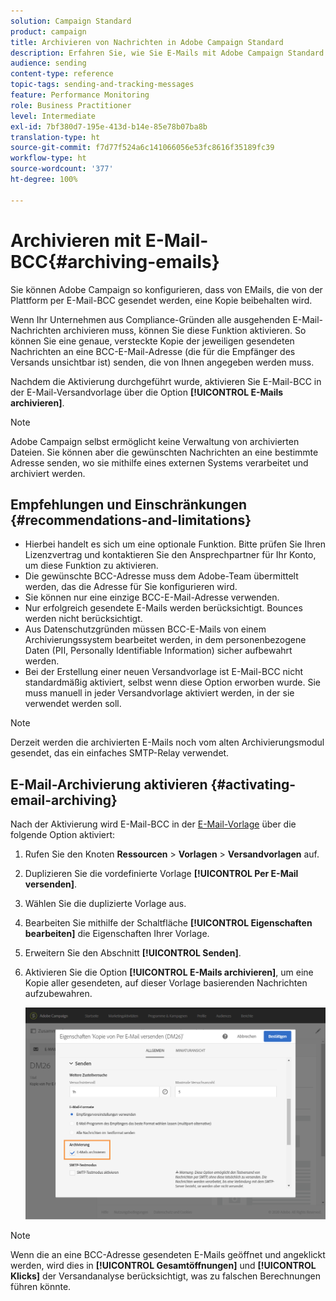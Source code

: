 ```yaml
---
solution: Campaign Standard
product: campaign
title: Archivieren von Nachrichten in Adobe Campaign Standard
description: Erfahren Sie, wie Sie E-Mails mit Adobe Campaign Standard unter Verwendung einer BCC-E-Mail-Adresse archivieren können.
audience: sending
content-type: reference
topic-tags: sending-and-tracking-messages
feature: Performance Monitoring
role: Business Practitioner
level: Intermediate
exl-id: 7bf380d7-195e-413d-b14e-85e78b07ba8b
translation-type: ht
source-git-commit: f7d77f524a6c141066056e53fc8616f35189fc39
workflow-type: ht
source-wordcount: '377'
ht-degree: 100%

---
```


# Archivieren mit E-Mail-BCC{#archiving-emails}

Sie können Adobe Campaign so konfigurieren, dass von E­Mails, die von der Plattform per E-Mail-BCC gesendet werden, eine Kopie beibehalten wird.

Wenn Ihr Unternehmen aus Compliance-Gründen alle ausgehenden E-Mail-Nachrichten archivieren muss, können Sie diese Funktion aktivieren. So können Sie eine genaue, versteckte Kopie der jeweiligen gesendeten Nachrichten an eine BCC-E-Mail-Adresse (die für die Empfänger des Versands unsichtbar ist) senden, die von Ihnen angegeben werden muss.

Nachdem die Aktivierung durchgeführt wurde, aktivieren Sie E-Mail-BCC in der E-Mail-Versandvorlage über die Option **[!UICONTROL E-Mails archivieren]**.

>[!NOTE]
>
>Adobe Campaign selbst ermöglicht keine Verwaltung von archivierten Dateien. Sie können aber die gewünschten Nachrichten an eine bestimmte Adresse senden, wo sie mithilfe eines externen Systems verarbeitet und archiviert werden.

## Empfehlungen und Einschränkungen            {#recommendations-and-limitations}

* Hierbei handelt es sich um eine optionale Funktion. Bitte prüfen Sie Ihren Lizenzvertrag und kontaktieren Sie den Ansprechpartner für Ihr Konto, um diese Funktion zu aktivieren.
* Die gewünschte BCC-Adresse muss dem Adobe-Team übermittelt werden, das die Adresse für Sie konfigurieren wird.
* Sie können nur eine einzige BCC-E-Mail-Adresse verwenden.
* Nur erfolgreich gesendete E-Mails werden berücksichtigt. Bounces werden nicht berücksichtigt.
* Aus Datenschutzgründen müssen BCC-E-Mails von einem Archivierungssystem bearbeitet werden, in dem personenbezogene Daten (PII, Personally Identifiable Information) sicher aufbewahrt werden.
* Bei der Erstellung einer neuen Versandvorlage ist E-Mail-BCC nicht standardmäßig aktiviert, selbst wenn diese Option erworben wurde. Sie muss manuell in jeder Versandvorlage aktiviert werden, in der sie verwendet werden soll.

>[!NOTE]
>
>Derzeit werden die archivierten E-Mails noch vom alten Archivierungsmodul gesendet, das ein einfaches SMTP-Relay verwendet.

## E-Mail-Archivierung aktivieren            {#activating-email-archiving}

Nach der Aktivierung wird E-Mail-BCC in der [E-Mail-Vorlage](../../start/using/marketing-activity-templates.md) über die folgende Option aktiviert:

1. Rufen Sie den Knoten **Ressourcen** > **Vorlagen** > **Versandvorlagen** auf.
1. Duplizieren Sie die vordefinierte Vorlage **[!UICONTROL Per E-Mail versenden]**.
1. Wählen Sie die duplizierte Vorlage aus.
1. Bearbeiten Sie mithilfe der Schaltfläche **[!UICONTROL Eigenschaften bearbeiten]** die Eigenschaften Ihrer Vorlage.
1. Erweitern Sie den Abschnitt **[!UICONTROL Senden]**.
1. Aktivieren Sie die Option **[!UICONTROL E-Mails archivieren]**, um eine Kopie aller gesendeten, auf dieser Vorlage basierenden Nachrichten aufzubewahren.

   ![](assets/email_archiving.png)

>[!NOTE]
>
>Wenn die an eine BCC-Adresse gesendeten E-Mails geöffnet und angeklickt werden, wird dies in **[!UICONTROL Gesamtöffnungen]** und **[!UICONTROL Klicks]** der Versandanalyse berücksichtigt, was zu falschen Berechnungen führen könnte.
